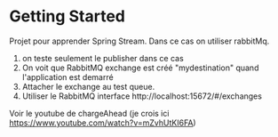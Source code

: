 # Getting Started

Projet pour apprender Spring Stream.
Dans ce cas on utiliser rabbitMq.

1) on teste seulement le publisher dans ce cas
2) On voit que RabbitMQ exchange est créé "mydestination" quand l'application est demarré
3) Attacher le exchange au test queue.
4) Utiliser le RabbitMQ interface   http://localhost:15672/#/exchanges


Voir le youtube de chargeAhead (je crois ici https://www.youtube.com/watch?v=mZvhUtKI6FA)



